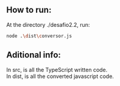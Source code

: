 ## How to run:
At the directory ./desafio2.2, run:  

```bash
node .\dist\conversor.js
```

## Aditional info:
In src, is all the TypeScript written code.  
In dist, is all the converted javascript code.